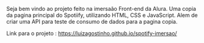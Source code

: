 Seja bem vindo ao projeto feito na imersaão Front-end da Alura.
Uma copia da pagina principal do Spotiify, utilizando HTML, CSS e JavaScript. Alem de criar uma API para teste de consumo de dados para a pagina copia.

Link para o projeto : https://luizagostinho.github.io/spotify-imersao/

